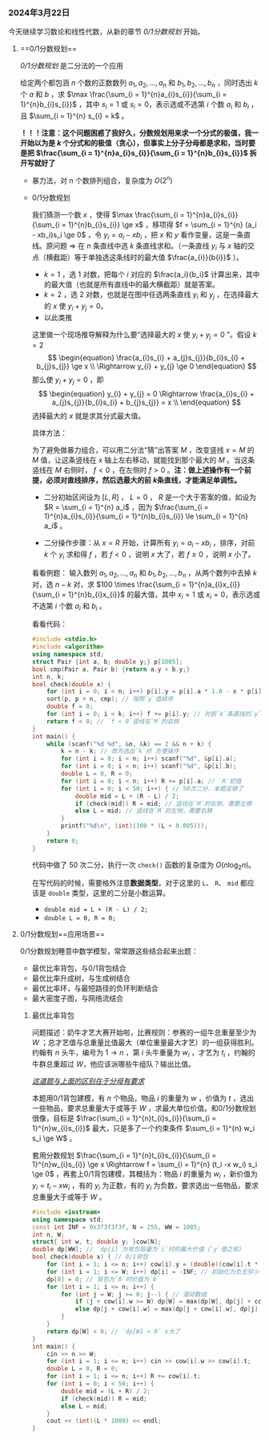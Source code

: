 ### 2024年3月22日

今天继续学习数论和线性代数，从新的章节 *0/1分数规划* 开始。

1. ==0/1分数规划==

    *0/1分数规划* 是二分法的一个应用

   给定两个都包涵 $n$ 个数的正数数列 $a_1, a_2, ..., a_n$ 和 $b_1, b_2, ..., b_n$ ，同时选出 $k$ 个 $a$ 和 $b$ ，求 $\max \frac{\sum_{i = 1}^{n}a_{i}s_{i}}{\sum_{i = 1}^{n}b_{i}s_{i}}$ ，其中 $s_i = 1$ 或 $s_i = 0$，表示选或不选第 $i$ 个数 $a_i$ 和 $b_i$ ，且 $\sum_{i = 1}^{n} s_{i} = k$​ 。

   **！！！注意：这个问题困惑了我好久，分数规划用来求一个分式的极值，我一开始以为是 $k$ 个分式和的极值（贪心），但事实上分子分母都是求和，当时要是把 $\frac{\sum_{i = 1}^{n}a_{i}s_{i}}{\sum_{i = 1}^{n}b_{i}s_{i}}$ 拆开写就好了**

   - 暴力法，对 $n$ 个数排列组合，复杂度为 $O(2^n)$

   - 0/1分数规划

     我们猜测一个数 $x$ ，使得 $\max \frac{\sum_{i = 1}^{n}a_{i}s_{i}}{\sum_{i = 1}^{n}b_{i}s_{i}} \ge x$ ，移项得 $f = \sum_{i = 1}^{n} (a_i - xb_i)s_i \ge 0$ ，令 $y_i = a_{i} - x b_{i}$ ，把 $x$ 和 $y$ 看作变量，这是一条直线。原问题 $\Rightarrow$ 在 $n$ 条直线中选 $k$ 条直线求和。（一条直线 $y_{i}$ 与 $x$ 轴的交点（横截距）等于单独选这条线时的最大值 $\frac{a_{i}}{b{i}}$​ ）。

     -  $k = 1$ ，选 $1$ 对数，把每个 $i$ 对应的 $\frac{a_i}{b_i}$ 计算出来，其中的最大值（也就是所有直线中的最大横截距）就是答案。
     -  $k = 2$ ，选 $2$ 对数，也就是在图中任选两条直线 $y_i$ 和 $y_j$ ，在选择最大的 $x$ 使 $y_i + y_j = 0$​ 。
     - 以此类推

     

     这里做一个现场推导解释为什么要“选择最大的 $x$ 使 $y_i + y_j = 0$ ”。假设 $k = 2$ 
     $$
     \begin{equation}
     \frac{a_{i}s_{i} + a_{j}s_{j}}{b_{i}s_{i} + b_{j}s_{j}} \ge x \\
     \Rightarrow
     y_{i} + y_{j} \ge 0
     \end{equation}
     $$
     那么使 $y_i + y_j = 0$ ，即
     $$
     \begin{equation}
     y_{i} + y_{j} = 0
     \Rightarrow
     \frac{a_{i}s_{i} + a_{j}s_{j}}{b_{i}s_{i} + b_{j}s_{j}} = x \\
     \end{equation}
     $$
     选择最大的 $x$ 就是求其分式最大值。

     

     具体方法：

     为了避免做暴力组合，可以用二分法“猜”出答案 $M$ ，改变竖线 $x = M$ 的 $M$ 值，让这条竖线在 $x$ 轴上左右移动，就能找到那个最大的 $M$ 。当这条竖线在 $M$ 右侧时， $f < 0$ ，在左侧时 $f > 0$ 。**注：做上述操作有一个前提，必须对直线排序，然后选最大的前 $k$​ 条直线，才能满足单调性。**

     - 二分初始区间设为 $[L, R]$ ， $L = 0$ ， $R$ 是一个大于答案的值，如设为 $R = \sum_{i = 1}^{n} a_i$ ，因为 $\frac{\sum_{i = 1}^{n}a_{i}s_{i}}{\sum_{i = 1}^{n}b_{i}s_{i}} \le \sum_{i = 1}^{n} a_i$ 。

     - 二分操作步骤：从 $x = R$ 开始，计算所有 $y_i = a_i - x b_i$ ，排序，对前 $k$ 个 $y_i$ 求和得 $f$ ，若 $f < 0$ ，说明 $x$ 大了，若 $f \ge 0$ ，说明 $x$ 小了。

     看看例题：
     输入数列 $a_1, a_2, ..., a_n$ 和 $b_1, b_2, ..., b_n$ ，从两个数列中去掉 $k$ 对，选 $n - k$ 对，求 $100 \times \frac{\sum_{i = 1}^{n}a_{i}x_{i}}{\sum_{i = 1}^{n}b_{i}x_{i}}$ 的最大值，其中 $x_i = 1$ 或 $x_i = 0$，表示选或不选第 $i$ 个数 $a_i$ 和 $b_i$ 。

     看看代码：

     ```c++
     #include <stdio.h>
     #include <algorithm>
     using namespace std;
     struct Pair {int a, b; double y;} p[1005];
     bool cmp(Pair a, Pair b) {return a.y > b.y;}
     int n, k;
     bool check(double x) {
         for (int i = 0; i < n; i++) p[i].y = p[i].a * 1.0 - x * p[i].b; // **计算`y = a - xb`**
         sort(p, p + n, cmp); // 按照`y`值排序
         double f = 0;
         for (int i = 0; i < k; i++) f += p[i].y; // 对前`k`条直线的`y`值求和
         return f < 0; // `f < 0`竖线在`M`的右侧
     }
     int main() {
         while (scanf("%d %d", &n, &k) == 2 && n + k) {
             k = n - k; // 改为选出`k`对 方便操作
             for (int i = 0; i < n; i++) scanf("%d", &p[i].a);
             for (int i = 0; i < n; i++) scanf("%d", &p[i].b);
             double L = 0, R = 0;
             for (int i = 0; i < n; i++) R += p[i].a; // `R`初值
             for (int i = 0; i < 50; i++) { // 50次二分，本题足够了
                 double mid = L + (R - L) / 2;
                 if (check(mid)) R = mid; // 竖线在`M`的右侧，需要左移
                 else L = mid; // 竖线在`M`的左侧，需要右移
             }
             printf("%d\n", (int)(100 * (L + 0.005)));
         }
         return 0;
     }
     ```

     代码中做了 $50$ 次二分，执行一次 `check()` 函数的复杂度为 $O(n \log_{2} n)$​​ 。

     在写代码的时候，需要格外注意**数据类型**，对于这里的 `L`、 `R`、 `mid` 都应该是 `double` 类型，这里的二分是小数运算。

     -  `double mid = L + (R - L) / 2;`
     -  `double L = 0, R = 0;`

2. 0/1分数规划==应用场景==

   0/1分数规划睡意中数学模型，常常跟这些结合起来出题：

   - 最优比率背包，与0/1背包结合
   - 最优比率升成树，与生成树结合
   - 最优比率环，与最短路径的负环判断结合
   - 最大密度子图，与网络流结合

   1. 最优比率背包

      问题描述：奶牛才艺大赛开始啦，比赛规则：参赛的一组牛总重量至少为 $W$ ；总才艺值与总重量比值最大（单位重量最大才艺）的一组获得胜利。约翰有 $n$ 头牛，编号为 $1 \rightarrow n$ ，第 $i$ 头牛重量为 $w_i$ ，才艺为 $t_i$ ，约翰的牛群总重超过 $W$​ ，他应该派哪些牛组队？输出比值。

      <u>*这道题与上面的区别在于分母有要求*</u>

      本题用0/1背包建模，有 $n$ 个物品，物品 $i$ 的重量为 $w$ ，价值为 $t$ ，选出一些物品，要求总重量大于或等于 $W$ ，求最大单位价值。和0/1分数规划很像，目标是 $\frac{\sum_{i = 1}^{n}t_{i}s_{i}}{\sum_{i = 1}^{n}w_{i}s_{i}}$ 最大，只是多了一个约束条件 $\sum_{i = 1}^{n} w_i s_i \ge W$​ 。

      套用分数规划 $\frac{\sum_{i = 1}^{n}t_{i}s_{i}}{\sum_{i = 1}^{n}w_{i}s_{i}} \ge x \Rightarrow f = \sum_{i = 1}^{n} (t_i -x w_i) s_i \ge 0$ ，再套上0/1背包建模，其概括为：物品 $i$ 的重量为 $w_i$ ，新价值为 $y_i = t_i - x w_i$ ，有的 $y_i$ 为正数，有的 $y_i$ 为负数，要求选出一些物品，要求总重量大于或等于 $W$​ 。

      ```c++
      #include <iostream>
      using namespace std;
      const int INF = 0x3f3f3f3f, N = 255, WW = 1005;
      int n, W;
      struct{ int w, t; double y; }cow[N];
      double dp[WW]; // `dp[i]`为背包容量为`i`时的最大价值（`y`值之和）
      bool check(double x) { // 0/1背包
          for (int i = 1; i <= n; i++) cow[i].y = (double)(cow[i].t * 1.0 - x * cow[i].w);
          for (int i = 1; i <= W; i++) dp[i] = -INF; // 初始化为负无穷小
          dp[0] = 0; // 背包为`0`时价值为`0`
          for (int i = 1; i <= n; i++) {
              for (int j = W; j >= 0; j--) { // 滚动数组
                  if (j + cow[i].w >= W) dp[W] = max(dp[W], dp[j] + cow[i].y);
                  else dp[j + cow[i].w] = max(dp[j + cow[i].w], dp[j] + cow[i].y);
              }
          }
          return dp[W] < 0; // `dp[W] < 0` x大了
      }
      int main() {
          cin >> n >> W;
          for (int i = 1; i <= n; i++) cin >> cow[i].w >> cow[i].t;
          double L = 0, R = 0;
          for (int i = 1; i <= n; i++) R += cow[i].t;
          for (int i = 0; i < 50; i++) {
              double mid = (L + R) / 2;
              if (check(mid)) R = mid;
              else L = mid;
          }
          cout << (int)(L * 1000) << endl;
      }
      ```

      